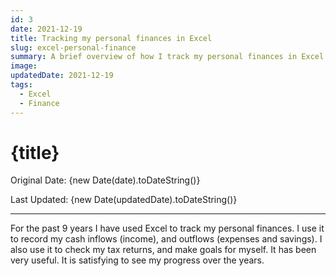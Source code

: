 ```yaml
---
id: 3
date: 2021-12-19
title: Tracking my personal finances in Excel
slug: excel-personal-finance
summary: A brief overview of how I track my personal finances in Excel.
image:
updatedDate: 2021-12-19
tags:
  - Excel
  - Finance
---
```


# {title}

Original Date: {new Date(date).toDateString()}

Last Updated: {new Date(updatedDate).toDateString()}

---

For the past 9 years I have used Excel to track my personal finances. I use it to record my cash inflows (income), and outflows (expenses and savings). I also use it to check my tax returns, and make goals for myself. It has been very useful. It is satisfying to see my progress over the years.
